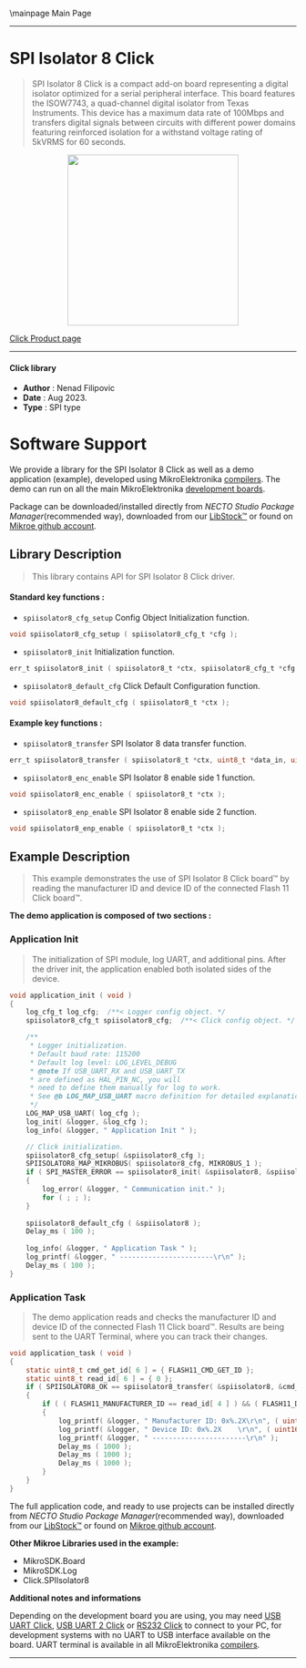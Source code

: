 \mainpage Main Page

---
# SPI Isolator 8 Click

> SPI Isolator 8 Click is a compact add-on board representing a digital isolator optimized for a serial peripheral interface. This board features the ISOW7743, a quad-channel digital isolator from Texas Instruments. This device has a maximum data rate of 100Mbps and transfers digital signals between circuits with different power domains featuring reinforced isolation for a withstand voltage rating of 5kVRMS for 60 seconds.

<p align="center">
  <img src="https://download.mikroe.com/images/click_for_ide/spiisolator8_click.png" height=300px>
</p>

[Click Product page](https://www.mikroe.com/spi-isolator-8-click)

---


#### Click library

- **Author**        : Nenad Filipovic
- **Date**          : Aug 2023.
- **Type**          : SPI type


# Software Support

We provide a library for the SPI Isolator 8 Click
as well as a demo application (example), developed using MikroElektronika
[compilers](https://www.mikroe.com/necto-studio).
The demo can run on all the main MikroElektronika [development boards](https://www.mikroe.com/development-boards).

Package can be downloaded/installed directly from *NECTO Studio Package Manager*(recommended way), downloaded from our [LibStock&trade;](https://libstock.mikroe.com) or found on [Mikroe github account](https://github.com/MikroElektronika/mikrosdk_click_v2/tree/master/clicks).

## Library Description

> This library contains API for SPI Isolator 8 Click driver.

#### Standard key functions :

- `spiisolator8_cfg_setup` Config Object Initialization function.
```c
void spiisolator8_cfg_setup ( spiisolator8_cfg_t *cfg );
```

- `spiisolator8_init` Initialization function.
```c
err_t spiisolator8_init ( spiisolator8_t *ctx, spiisolator8_cfg_t *cfg );
```

- `spiisolator8_default_cfg` Click Default Configuration function.
```c
void spiisolator8_default_cfg ( spiisolator8_t *ctx );
```

#### Example key functions :

- `spiisolator8_transfer` SPI Isolator 8 data transfer function.
```c
err_t spiisolator8_transfer ( spiisolator8_t *ctx, uint8_t *data_in, uint8_t *data_out, uint8_t len );
```

- `spiisolator8_enc_enable` SPI Isolator 8 enable side 1 function.
```c
void spiisolator8_enc_enable ( spiisolator8_t *ctx );
```

- `spiisolator8_enp_enable` SPI Isolator 8 enable side 2 function.
```c
void spiisolator8_enp_enable ( spiisolator8_t *ctx );
```

## Example Description

> This example demonstrates the use of SPI Isolator 8 Click board™ 
> by reading the manufacturer ID and device ID 
> of the connected Flash 11 Click board™.

**The demo application is composed of two sections :**

### Application Init

> The initialization of SPI module, log UART, and additional pins.
> After the driver init, the application enabled both isolated sides of the device.

```c
void application_init ( void )
{
    log_cfg_t log_cfg;  /**< Logger config object. */
    spiisolator8_cfg_t spiisolator8_cfg;  /**< Click config object. */

    /** 
     * Logger initialization.
     * Default baud rate: 115200
     * Default log level: LOG_LEVEL_DEBUG
     * @note If USB_UART_RX and USB_UART_TX 
     * are defined as HAL_PIN_NC, you will 
     * need to define them manually for log to work. 
     * See @b LOG_MAP_USB_UART macro definition for detailed explanation.
     */
    LOG_MAP_USB_UART( log_cfg );
    log_init( &logger, &log_cfg );
    log_info( &logger, " Application Init " );

    // Click initialization.
    spiisolator8_cfg_setup( &spiisolator8_cfg );
    SPIISOLATOR8_MAP_MIKROBUS( spiisolator8_cfg, MIKROBUS_1 );
    if ( SPI_MASTER_ERROR == spiisolator8_init( &spiisolator8, &spiisolator8_cfg ) )
    {
        log_error( &logger, " Communication init." );
        for ( ; ; );
    }
    
    spiisolator8_default_cfg ( &spiisolator8 );
    Delay_ms ( 100 );
    
    log_info( &logger, " Application Task " );
    log_printf( &logger, " -----------------------\r\n" );
    Delay_ms ( 100 );
}
```

### Application Task

> The demo application reads and checks the manufacturer ID and 
> device ID of the connected Flash 11 Click board™. 
> Results are being sent to the UART Terminal, where you can track their changes.

```c
void application_task ( void )
{
    static uint8_t cmd_get_id[ 6 ] = { FLASH11_CMD_GET_ID };
    static uint8_t read_id[ 6 ] = { 0 };
    if ( SPIISOLATOR8_OK == spiisolator8_transfer( &spiisolator8, &cmd_get_id[ 0 ], &read_id[ 0 ], 6 ) )
    {
        if ( ( FLASH11_MANUFACTURER_ID == read_id[ 4 ] ) && ( FLASH11_DEVICE_ID == read_id[ 5 ] ) )
        {
            log_printf( &logger, " Manufacturer ID: 0x%.2X\r\n", ( uint16_t ) read_id[ 4 ] );
            log_printf( &logger, " Device ID: 0x%.2X    \r\n", ( uint16_t ) read_id[ 5 ] );
            log_printf( &logger, " -----------------------\r\n" );
            Delay_ms ( 1000 );
            Delay_ms ( 1000 );
            Delay_ms ( 1000 );
        }
    }
}
```

The full application code, and ready to use projects can be installed directly from *NECTO Studio Package Manager*(recommended way), downloaded from our [LibStock&trade;](https://libstock.mikroe.com) or found on [Mikroe github account](https://github.com/MikroElektronika/mikrosdk_click_v2/tree/master/clicks).

**Other Mikroe Libraries used in the example:**

- MikroSDK.Board
- MikroSDK.Log
- Click.SPIIsolator8

**Additional notes and informations**

Depending on the development board you are using, you may need
[USB UART Click](https://www.mikroe.com/usb-uart-click),
[USB UART 2 Click](https://www.mikroe.com/usb-uart-2-click) or
[RS232 Click](https://www.mikroe.com/rs232-click) to connect to your PC, for
development systems with no UART to USB interface available on the board. UART
terminal is available in all MikroElektronika
[compilers](https://shop.mikroe.com/compilers).

---
